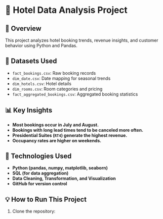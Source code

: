 # 🏨 Hotel Data Analysis Project

## 📌 Overview
This project analyzes hotel booking trends, revenue insights, and customer behavior using Python and Pandas.

## 📂 Datasets Used
- `fact_bookings.csv`: Raw booking records
- `dim_date.csv`: Date mapping for seasonal trends
- `dim_hotels.csv`: Hotel details
- `dim_rooms.csv`: Room categories and pricing
- `fact_aggregated_bookings.csv`: Aggregated booking statistics

## 📊 Key Insights
- **Most bookings occur in July and August.**
- **Bookings with long lead times tend to be canceled more often.**
- **Presidential Suites (`RT4`) generate the highest revenue.**
- **Occupancy rates are higher on weekends.**

## 🚀 Technologies Used
- **Python (pandas, numpy, matplotlib, seaborn)**
- **SQL (for data aggregation)**
- **Data Cleaning, Transformation, and Visualization**
- **GitHub for version control**

## 💡 How to Run This Project
1. Clone the repository:
